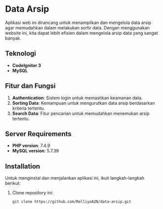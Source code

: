 # Data Arsip

Aplikasi web ini dirancang untuk menampilkan dan mengelola data arsip agar memudahkan dalam melakukan sortir data. Dengan menggunakan website ini, kita dapat lebih efisien dalam mengelola arsip data yang sangat banyak.

## Teknologi

- **CodeIgniter 3**
- **MySQL**

## Fitur dan Fungsi

1. **Authentication**: Sistem login untuk memastikan keamanan data.
2. **Sorting Data**: Kemampuan untuk mengurutkan data arsip berdasarkan kriteria tertentu.
3. **Search Data**: Fitur pencarian untuk memudahkan menemukan arsip tertentu.

## Server Requirements

- **PHP version**: 7.4.9
- **MySQL version**: 5.7.39

## Installation

Untuk menginstal dan menjalankan aplikasi ini, ikuti langkah-langkah berikut:

1. Clone repository ini:
   ```bash
   git clone https://github.com/RelliyoA2N/data-arsip.git
